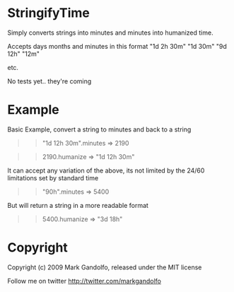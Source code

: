 StringifyTime
=============

Simply converts strings into minutes and minutes into humanized time. 

Accepts days months and minutes in this format
"1d 2h 30m"
"1d 30m"
"9d 12h"
"12m"

etc. 


No tests yet.. they're coming

Example
=======

Basic Example, convert a string to minutes and back to a string

>> "1d 12h 30m".minutes
=> 2190

>> 2190.humanize
=> "1d 12h 30m"

It can accept any variation of the above, its not limited by the 24/60 limitations set by standard time
>> "90h".minutes
=> 5400

But will return a string in a more readable format
>> 5400.humanize
=> "3d 18h"


Copyright
=========
Copyright (c) 2009 Mark Gandolfo, released under the MIT license

Follow me on twitter
http://twitter.com/markgandolfo
